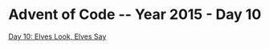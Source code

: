 # Advent of Code -- Year 2015 - Day 10

[Day 10: Elves Look, Elves Say](https://adventofcode.com/2015/day/10)
